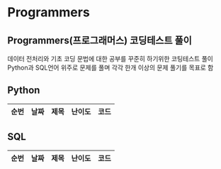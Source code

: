 # Programmers
## Programmers(프로그래머스) 코딩테스트 풀이
데이터 전처리와 기초 코딩 문법에 대한 공부를 꾸준히 하기위한 코팅테스트 풀이 <br>
Python과 SQL언어 위주로 문제를 풀며 각각 한개 이상의 문제 풀기를 목표로 함<br>

## Python
| 순번 | 날짜 | 제목 | 난이도 | 코드 | 
|----|----|----|----|----|



## SQL
| 순번 | 날짜 | 제목 | 난이도 | 코드 | 
|----|----|----|----|----|
